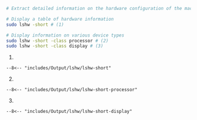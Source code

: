 ```sh
# Extract detailed information on the hardware configuration of the machine.

# Display a table of hardware information
sudo lshw -short # (1)

# Display information on various device types
sudo lshw -short -class processor # (2)
sudo lshw -short -class display # (3)
```

1. 
``` title="Output"
--8<-- "includes/Output/lshw/lshw-short"
```
2. 
``` title="Output"
--8<-- "includes/Output/lshw/lshw-short-processor"
```
3. 
``` title="Output"
--8<-- "includes/Output/lshw/lshw-short-display"
```